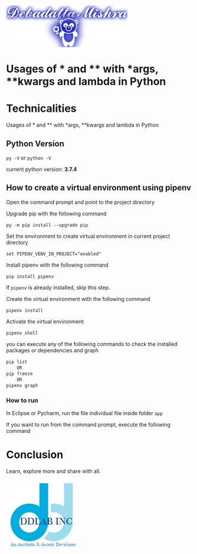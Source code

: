 ![DDLAB](./images/A22.png)
# Usages of * and ** with *args, **kwargs and lambda in Python

# Technicalities
Usages of * and ** with *args, **kwargs and lambda in Python


## Python Version

`py -V` or `python -V`

current python version: **3.7.4**

## How to create a virtual environment using pipenv

Open the command prompt and point to the project directory

Upgrade pip with the following command
```
py -m pip install --upgrade pip
```

Set the environment to create virtual environment in current project directory

```
set PIPENV_VENV_IN_PROJECT="enabled"
```

Install pipenv with the following command

```
pip install pipenv
```

If `pipenv` is already installed, skip this step.

Create the virtual environment with the following command

```
pipenv install
```

Activate the virtual environment

```
pipenv shell
```

you can execute any of the following commands to check the installed packages or dependencies and graph

```
pip list
    OR
pip freeze
    OR
pipenv graph
```

### How to run

In Eclipse or Pycharm, run the file individual file inside folder `app`

If you want to run from the command prompt, execute the following command


Conclusion
==========
Learn, explore more and share with all.

![DDLAB](./images/dd-logo.png)